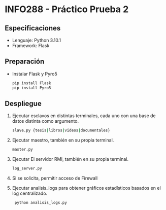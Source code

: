 # INFO288 - Práctico Prueba 2

## Especificaciones
- Lenguaje: Python 3.10.1
- Framework: Flask

## Preparación
- Instalar Flask y Pyro5
   ```bash
   pip install Flask
   pip install Pyro5

## Despliegue
1. Ejecutar esclavos en distintas terminales, cada uno con una base de datos distinta como argumento.
    ```bash
    slave.py {tesis|libros|videos|documentales}
2. Ejecutar maestro, también en su propia terminal.
    ```bash
    master.py

3. Ejecutar El servidor RMI, también en su propia terminal.
    ```bash
    log_server.py

4. Si se solicita, permitir acceso de Firewall

5. Ejecutar analisis_logs para obtener gráficos estadísticos basados en el log centralizado.
   ```bash
    python analisis_logs.py
